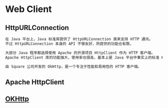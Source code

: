 # Web Client

## HttpURLConnection
```md
在 Java 平台上，Java 标准库提供了 HttpURLConnection 类来支持 HTTP 通讯。
不过 HttpURLConnection 本身的 API 不够友好，所提供的功能也有限。

大部分 Java 程序都选择使用 Apache 的开源项目 HttpClient 作为 HTTP 客户端。
Apache HttpClient 库的功能强大，使用率也很高，基本上是 Java 平台中事实上的标准 HTTP 客户端。

由 Square 公司开发的 OkHttp，是一个专注于性能和易用性的 HTTP 客户端。
```
## Apache HttpClient
## [OKHttp](https://github.com/SunnnyChan/sc.drill-code/tree/master/web/OKHttp)

